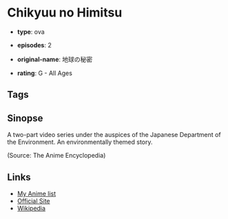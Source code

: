 # Chikyuu no Himitsu

-   **type**: ova
-   **episodes**: 2
-   **original-name**: 地球の秘密

-   **rating**: G - All Ages

## Tags

## Sinopse

A two-part video series under the auspices of the Japanese Department of the Environment. An environmentally themed story.

(Source: The Anime Encyclopedia)

## Links

-   [My Anime list](https://myanimelist.net/anime/38195/Chikyuu_no_Himitsu)
-   [Official Site](http://www.geoc.jp/rashinban/syoseki_detail_35.html)
-   [Wikipedia](https://ja.wikipedia.org/wiki/%E5%9C%B0%E7%90%83%E3%81%AE%E7%A7%98%E5%AF%86)
